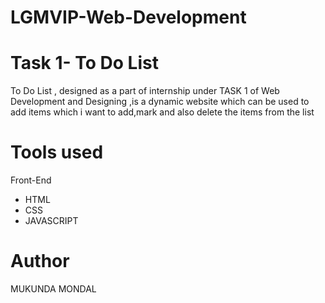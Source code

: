 # LGMVIP-Web-Development
# Task 1- To Do List

To Do List , designed as a part of internship under TASK 1 of Web Development and Designing ,is a dynamic website   which can be used to add items which i want to add,mark and also delete the items from the list

# Tools used

Front-End

* HTML
* CSS
* JAVASCRIPT

# Author
MUKUNDA MONDAL



